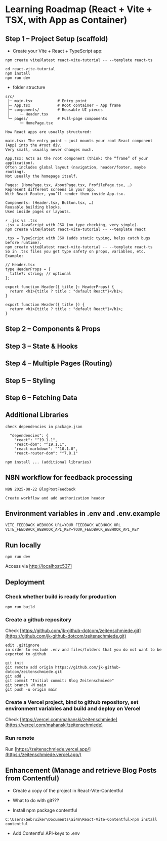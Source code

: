 # Learning Roadmap (React + Vite + TSX, with App as Container)

## Step 1 – Project Setup (scaffold)

- Create your Vite + React + TypeScript app:
```
npm create vite@latest react-vite-tutorial -- --template react-ts

cd react-vite-tutorial
npm install
npm run dev
```
- folder structure
```
src/
 ├─ main.tsx           # Entry point
 ├─ App.tsx            # Root container - App frame
 ├─ components/        # Reusable UI pieces
 │    └─ Header.tsx
 └─ pages/             # Full-page components
      └─ HomePage.tsx

```
```
How React apps are usually structured:

main.tsx: The entry point → just mounts your root React component (App) into the #root div.
Very small, usually never changes much.

App.tsx: Acts as the root component (think: the “frame” of your application).
Often includes global layout (navigation, header/footer, maybe routing).
Not usually the homepage itself.

Pages: (HomePage.tsx, AboutPage.tsx, ProfilePage.tsx, …)
Represent different screens in your app.
With React Router, you’ll render them inside App.tsx.

Components: (Header.tsx, Button.tsx, …)
Reusable building blocks.
Used inside pages or layouts.
```


```
⚡ .jsx vs .tsx
.jsx = JavaScript with JSX (no type checking, very simple).
npm create vite@latest react-vite-tutorial -- --template react

.tsx = TypeScript with JSX (adds static typing, helps catch bugs before runtime).
npm create vite@latest react-vite-tutorial -- --template react-ts
So in .tsx files you get type safety on props, variables, etc. Example:
```
```
// Header.tsx
type HeaderProps = {
  title?: string; // optional
};

export function Header({ title }: HeaderProps) {
  return <h1>{title ? title : "default React"}</h1>;
}
```
```
export function Header({ title }) {
  return <h1>{title ? title : "default React"}</h1>;
}

```

## Step 2 – Components & Props

## Step 3 – State & Hooks

## Step 4 – Multiple Pages (Routing)

## Step 5 – Styling

## Step 6 – Fetching Data


## Additional Libraries
```
check dependencies in package.json

  "dependencies": {
    "react": "^19.1.1",
    "react-dom": "^19.1.1",
    "react-markdown": "^10.1.0",
    "react-router-dom": "^7.8.1"
	
npm install ... (additional libraries)
```
## N8N workflow for feedback processing
```
N8N 2025-08-22 BlogPostFeedback
```
```
Create workflow and add authorization header
```
## Environment variables in .env and .env.example
```
VITE_FEEDBACK_WEBHOOK_URL=YOUR_FEEDBACK_WEBHOOK_URL
VITE_FEEDBACK_WEBHOOK_API_KEY=YOUR_FEEDBACK_WEBHOOK_API_KEY
```
## Run locally
```
npm run dev
```

Access via [http://localhost:5371](https://localhost:5371)

## Deployment

### Check whether build is ready for production
```
npm run build
```

### Create a github repository

Check [https://github.com/jk-github-dotcom/zeitenschmiede.git](https://github.com/jk-github-dotcom/zeitenschmiede.git)


```
edit .gitignore
in order to exclude .env and files/folders that you do not want to be exported to github
```

```
git init
git remote add origin https://github.com/jk-github-dotcom/zeitenschmiede.git
git add .
git commit "Initial commit: Blog Zeitenschmiede"
git branch -M main
git push -u origin main
```

### Create a Vercel project, bind to github repository, set environment variables and build and deploy on Vercel

Check [https://vercel.com/mahanski/zeitenschmiede](https://vercel.com/mahanski/zeitenschmiede)

### Run remote

Run [https://zeitenschmiede.vercel.app/](https://zeitenschmiede.vercel.app/)

## Enhancement (Manage and retrieve Blog Posts from Contentful)

- Create a copy of the project in React-Vite-Contentful

- What to do with git???

- Install npm package contentful

```
C:\Users\Gebruiker\Documents\ai4m\React-Vite-Contentful>npm install contentful
```

- Add Contentful API-keys to .env


